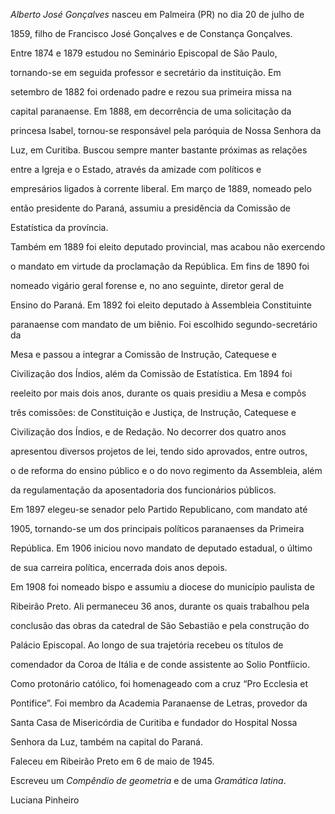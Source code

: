 

*Alberto José Gonçalves* nasceu em Palmeira (PR) no dia 20 de julho de

1859, filho de Francisco José Gonçalves e de Constança Gonçalves.



Entre 1874 e 1879 estudou no Seminário Episcopal de São Paulo,

tornando-se em seguida professor e secretário da instituição. Em

setembro de 1882 foi ordenado padre e rezou sua primeira missa na

capital paranaense. Em 1888, em decorrência de uma solicitação da

princesa Isabel, tornou-se responsável pela paróquia de Nossa Senhora da

Luz, em Curitiba. Buscou sempre manter bastante próximas as relações

entre a Igreja e o Estado, através da amizade com políticos e

empresários ligados à corrente liberal. Em março de 1889, nomeado pelo

então presidente do Paraná, assumiu a presidência da Comissão de

Estatística da província.



Também em 1889 foi eleito deputado provincial, mas acabou não exercendo

o mandato em virtude da proclamação da República. Em fins de 1890 foi

nomeado vigário geral forense e, no ano seguinte, diretor geral de

Ensino do Paraná. Em 1892 foi eleito deputado à Assembleia Constituinte

paranaense com mandato de um biênio. Foi escolhido segundo-secretário da

Mesa e passou a integrar a Comissão de Instrução, Catequese e

Civilização dos Índios, além da Comissão de Estatística. Em 1894 foi

reeleito por mais dois anos, durante os quais presidiu a Mesa e compôs

três comissões: de Constituição e Justiça, de Instrução, Catequese e

Civilização dos Índios, e de Redação. No decorrer dos quatro anos

apresentou diversos projetos de lei, tendo sido aprovados, entre outros,

o de reforma do ensino público e o do novo regimento da Assembleia, além

da regulamentação da aposentadoria dos funcionários públicos.



Em 1897 elegeu-se senador pelo Partido Republicano, com mandato até

1905, tornando-se um dos principais políticos paranaenses da Primeira

República. Em 1906 iniciou novo mandato de deputado estadual, o último

de sua carreira política, encerrada dois anos depois.



Em 1908 foi nomeado bispo e assumiu a diocese do município paulista de

Ribeirão Preto. Ali permaneceu 36 anos, durante os quais trabalhou pela

conclusão das obras da catedral de São Sebastião e pela construção do

Palácio Episcopal. Ao longo de sua trajetória recebeu os títulos de

comendador da Coroa de Itália e de conde assistente ao Solio Pontfíicio.

Como protonário católico, foi homenageado com a cruz “Pro Ecclesia et

Pontifice”. Foi membro da Academia Paranaense de Letras, provedor da

Santa Casa de Misericórdia de Curitiba e fundador do Hospital Nossa

Senhora da Luz, também na capital do Paraná.



Faleceu em Ribeirão Preto em 6 de maio de 1945.



Escreveu um *Compêndio de geometria* e de uma *Gramática latina*.



Luciana Pinheiro



